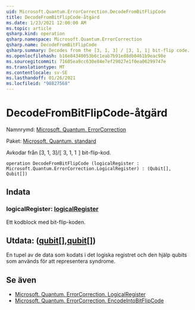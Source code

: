 ```yaml
---
uid: Microsoft.Quantum.ErrorCorrection.DecodeFromBitFlipCode
title: DecodeFromBitFlipCode-åtgärd
ms.date: 1/23/2021 12:00:00 AM
ms.topic: article
qsharp.kind: operation
qsharp.namespace: Microsoft.Quantum.ErrorCorrection
qsharp.name: DecodeFromBitFlipCode
qsharp.summary: Decodes from the [3, 1, 3] / ⟦3, 1, 1⟧ bit-flip code.
ms.openlocfilehash: b16e84340053b6c1eab7b91ed8db0461b9eac98e
ms.sourcegitcommit: 71605ea9cc630e84e7ef29027e1f0ea06299747e
ms.translationtype: MT
ms.contentlocale: sv-SE
ms.lasthandoff: 01/26/2021
ms.locfileid: "98827568"
---
```

# <a name="decodefrombitflipcode-operation"></a>DecodeFromBitFlipCode-åtgärd

Namnrymd: [Microsoft. Quantum. ErrorCorrection](xref:Microsoft.Quantum.ErrorCorrection)

Paket: [Microsoft. Quantum. standard](https://nuget.org/packages/Microsoft.Quantum.Standard)


Avkodar från [3, 1, 3]/⟦ 3, 1, 1 ⟧ bit-flip-kod.

```qsharp
operation DecodeFromBitFlipCode (logicalRegister : Microsoft.Quantum.ErrorCorrection.LogicalRegister) : (Qubit[], Qubit[])
```


## <a name="input"></a>Indata

### <a name="logicalregister--logicalregister"></a>logicalRegister: [logicalRegister](xref:Microsoft.Quantum.ErrorCorrection.LogicalRegister)

Ett kodblock med bit-flip-koden.



## <a name="output--qubitqubit"></a>Utdata: ([qubit](xref:microsoft.quantum.lang-ref.qubit)[],[qubit](xref:microsoft.quantum.lang-ref.qubit)[])

En tupel av de data som kodats i det logiska registret och den hjälp qubits som används för att representera syndrome.

## <a name="see-also"></a>Se även

- [Microsoft. Quantum. ErrorCorrection. LogicalRegister](xref:Microsoft.Quantum.ErrorCorrection.LogicalRegister)
- [Microsoft. Quantum. ErrorCorrection. EncodeIntoBitFlipCode](xref:Microsoft.Quantum.ErrorCorrection.EncodeIntoBitFlipCode)